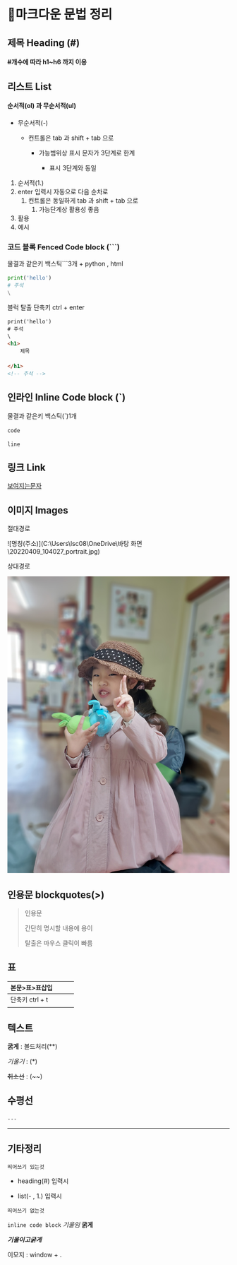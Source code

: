 # 🚩마크다운 문법 정리

## 제목 Heading (#)

#### #개수에 따라 h1~h6 까지 이용



## 리스트 List

#### 순서적(ol) 과 무순서적(ul)

- 무순서적(-)

  - 컨트롤은 tab 과 shift + tab 으로

    - 가능범위상 표시 문자가 3단계로 한계

      - 표시 3단계와 동일

      

1. 순서적(1.)
2. enter 입력시 자동으로 다음 순차로
   1. 컨트롤은 동일하게 tab 과 shift + tab 으로
      1. 가능단계상 활용성 좋음
3. 활용
4. 예시



### 코드 블록 Fenced Code block (```)

물결과 같은키 백스틱```3개 + python , html

```python
print('hello')
# 주석
\

```



블럭 탈출 단축키  ctrl + enter

```html
print('hello')
# 주석
\
<h1>
    제목
   
</h1>
<!-- 주석 -->

```



## 인라인 Inline Code block (`)

물결과 같은키 백스틱(`)1개

`code`

`line`



## 링크 Link

[보여지는문자](http://www.naver.com)



## 이미지 Images

절대경로

![명칭(주소)](C:\Users\lsc08\OneDrive\바탕 화면\20220409_104027_portrait.jpg)



상대경로

![20220409_104027_portrait](마크다운예시.assets/20220409_104027_portrait.jpg)



## 인용문 blockquotes(>)

> 인용문
>
> 간단히 명시할 내용에 용이
>
> 탈출은 마우스 클릭이 빠름



## 표

| 본문>표>표삽입  |      |      |      |
| --------------- | ---- | ---- | ---- |
| 단축키 ctrl + t |      |      |      |
|                 |      |      |      |



## 텍스트

**굵게** : 볼드처리(**)

*기울기* : (*)

~~취소선~~ : (~~)



## 수평선

`---`

---



## 기타정리

`띄어쓰기 있는것`

- heading(#) 입력시

- list(- , 1.) 입력시

`띄어쓰기 없는것`

`inline code block`  *기울임*  **굵게**

***기울이고굵게***



이모지 : window + .

